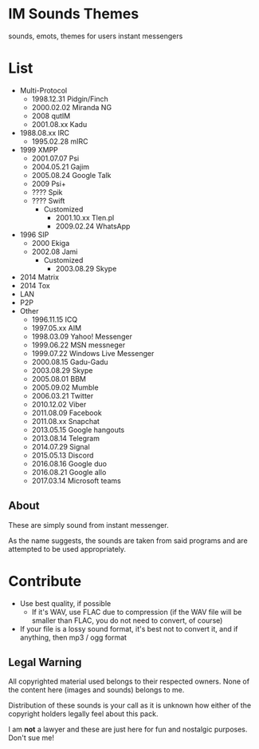 IM Sounds Themes
===================================
sounds, emots, themes for users instant messengers

# List
* Multi-Protocol
	* 1998.12.31 Pidgin/Finch
	* 2000.02.02 Miranda NG
	* 2008 qutIM
	* 2001.08.xx Kadu
* 1988.08.xx IRC
	* 1995.02.28 mIRC
* 1999 XMPP
	* 2001.07.07 Psi
	* 2004.05.21 Gajim
	*	2005.08.24 Google Talk
	* 2009 Psi+
	* ???? Spik
	* ???? Swift
		* Customized
			* 2001.10.xx Tlen.pl
			* 2009.02.24 WhatsApp
* 1996 SIP
	* 2000 Ekiga
	* 2002.08 Jami
		* Customized
			* 2003.08.29 Skype
* 2014 Matrix
* 2014 Tox
* LAN
* P2P
* Other
	*	1996.11.15 ICQ
	*	1997.05.xx AIM
	* 1998.03.09 Yahoo! Messenger
	* 1999.06.22 MSN messneger
	* 1999.07.22 Windows Live Messenger
	* 2000.08.15 Gadu-Gadu
	* 2003.08.29 Skype
	* 2005.08.01 BBM
	*	2005.09.02 Mumble
	* 2006.03.21 Twitter
	* 2010.12.02 Viber
	* 2011.08.09 Facebook
	* 2011.08.xx Snapchat
	* 2013.05.15 Google hangouts
	* 2013.08.14 Telegram
	* 2014.07.29 Signal
	* 2015.05.13 Discord
	* 2016.08.16 Google duo
	* 2016.08.21 Google allo
	* 2017.03.14 Microsoft teams

About
-----

These are simply sound from instant messenger. 

As the name suggests, the sounds are taken from said programs and are 
attempted to be used appropriately.

# Contribute
* Use best quality, if possible
	* If it's WAV, use FLAC due to compression (if the WAV file will be smaller than FLAC, you do not need to convert, of course)
* If your file is a lossy sound format, it's best not to convert it, and if anything, then mp3 / ogg format

Legal Warning
-------------

All copyrighted material used belongs to their respected owners. None of 
the content here (images and sounds) belongs to me.

Distribution of these sounds is your call as it is unknown how either of 
the copyright holders legally feel about this pack.

I am **not** a lawyer and these are just here for fun and nostalgic 
purposes. Don't sue me!
